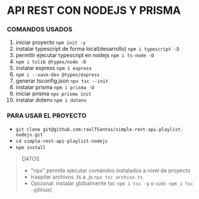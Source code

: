 

# API REST CON NODEJS Y PRISMA

### COMANDOS USADOS
1. iniciar proyecto `npm init -y`
2. instalar typescript de forma local(desarrollo)  `npm i typescript -D`
3. permitir ejecutar typescript en nodejs `npm i ts-node -D`
4. `npm i tslib @types/node -D`
5. instalar express `npm i express`
6. `npm i --save-dev @types/express`
7. generar tsconfig.json `npx tsc --init`
8. instalar prisma `npm i prisma -D`
9. iniciar prisma `npx prisma init`
9. instalar dotenv `npm i dotenv `


### PARA USAR EL PROYECTO
* `git clone git@github.com:raulTSantos/simple-rest-api-playlist-nodejs.git`
* `cd simple-rest-api-playlist-nodejs`
* `npm install`


> DATOS
> * "npx" permite ejecutar comandos instalados a nivel de proyecto
> * traspilar archivos .ts a .js `npx tsc archivo.ts `
> * Opcional: instalar globalmente tsc `npm i tsc -g` o  `sudo npm i tsc -g`(linux)